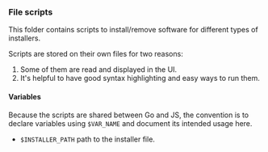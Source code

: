 ### File scripts

This folder contains scripts to install/remove software for different types of installers.

Scripts are stored on their own files for two reasons:

1. Some of them are read and displayed in the UI.
2. It's helpful to have good syntax highlighting and easy ways to run them.

#### Variables

Because the scripts are shared between Go and JS, the convention is to declare variables using `$VAR_NAME` and document its intended usage here.

- `$INSTALLER_PATH` path to the installer file.

